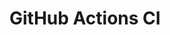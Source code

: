 # GitHub Actions CI







































































































































































































































































































































































































































































































































































































































































































































































































































































































































































































































































































































































































































































































































































































































































































































































































































































































































































































































































































